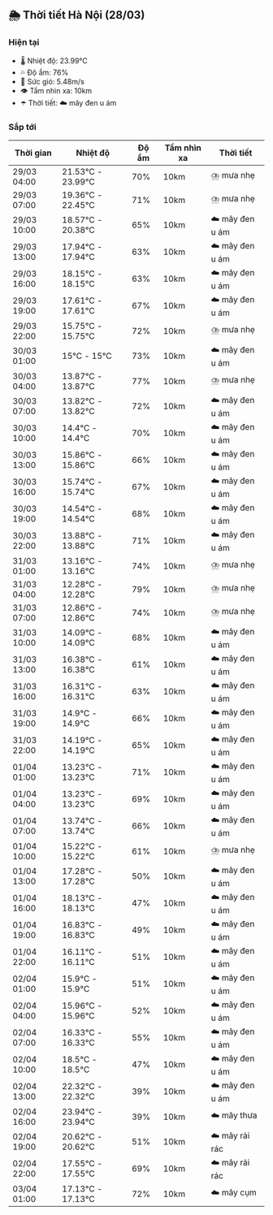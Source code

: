 ## 🌦️ Thời tiết Hà Nội (28/03)

### Hiện tại

- 🌡️ Nhiệt độ: 23.99℃
- 💦 Độ ẩm: 76%
- 💨 Sức gió: 5.48m/s
- 👁️ Tầm nhìn xa: 10km
- ☂️ Thời tiết: ☁️ mây đen u ám

### Sắp tới

| Thời gian | Nhiệt độ | Độ ẩm | Tầm nhìn xa | Thời tiết |
| --- | --- | --- | --- | --- |
| 29/03 04:00 | 21.53℃ - 23.99℃ | 70% | 10km | ⛈️ mưa nhẹ |
| 29/03 07:00 | 19.36℃ - 22.45℃ | 71% | 10km | ⛈️ mưa nhẹ |
| 29/03 10:00 | 18.57℃ - 20.38℃ | 65% | 10km | ☁️ mây đen u ám |
| 29/03 13:00 | 17.94℃ - 17.94℃ | 63% | 10km | ☁️ mây đen u ám |
| 29/03 16:00 | 18.15℃ - 18.15℃ | 63% | 10km | ☁️ mây đen u ám |
| 29/03 19:00 | 17.61℃ - 17.61℃ | 67% | 10km | ☁️ mây đen u ám |
| 29/03 22:00 | 15.75℃ - 15.75℃ | 72% | 10km | ⛈️ mưa nhẹ |
| 30/03 01:00 | 15℃ - 15℃ | 73% | 10km | ☁️ mây đen u ám |
| 30/03 04:00 | 13.87℃ - 13.87℃ | 77% | 10km | ⛈️ mưa nhẹ |
| 30/03 07:00 | 13.82℃ - 13.82℃ | 72% | 10km | ☁️ mây đen u ám |
| 30/03 10:00 | 14.4℃ - 14.4℃ | 70% | 10km | ☁️ mây đen u ám |
| 30/03 13:00 | 15.86℃ - 15.86℃ | 66% | 10km | ☁️ mây đen u ám |
| 30/03 16:00 | 15.74℃ - 15.74℃ | 67% | 10km | ☁️ mây đen u ám |
| 30/03 19:00 | 14.54℃ - 14.54℃ | 68% | 10km | ☁️ mây đen u ám |
| 30/03 22:00 | 13.88℃ - 13.88℃ | 71% | 10km | ☁️ mây đen u ám |
| 31/03 01:00 | 13.16℃ - 13.16℃ | 74% | 10km | ⛈️ mưa nhẹ |
| 31/03 04:00 | 12.28℃ - 12.28℃ | 79% | 10km | ⛈️ mưa nhẹ |
| 31/03 07:00 | 12.86℃ - 12.86℃ | 74% | 10km | ⛈️ mưa nhẹ |
| 31/03 10:00 | 14.09℃ - 14.09℃ | 68% | 10km | ☁️ mây đen u ám |
| 31/03 13:00 | 16.38℃ - 16.38℃ | 61% | 10km | ☁️ mây đen u ám |
| 31/03 16:00 | 16.31℃ - 16.31℃ | 63% | 10km | ☁️ mây đen u ám |
| 31/03 19:00 | 14.9℃ - 14.9℃ | 66% | 10km | ☁️ mây đen u ám |
| 31/03 22:00 | 14.19℃ - 14.19℃ | 65% | 10km | ☁️ mây đen u ám |
| 01/04 01:00 | 13.23℃ - 13.23℃ | 71% | 10km | ☁️ mây đen u ám |
| 01/04 04:00 | 13.23℃ - 13.23℃ | 69% | 10km | ☁️ mây đen u ám |
| 01/04 07:00 | 13.74℃ - 13.74℃ | 66% | 10km | ☁️ mây đen u ám |
| 01/04 10:00 | 15.22℃ - 15.22℃ | 61% | 10km | ⛈️ mưa nhẹ |
| 01/04 13:00 | 17.28℃ - 17.28℃ | 50% | 10km | ☁️ mây đen u ám |
| 01/04 16:00 | 18.13℃ - 18.13℃ | 47% | 10km | ☁️ mây đen u ám |
| 01/04 19:00 | 16.83℃ - 16.83℃ | 49% | 10km | ☁️ mây đen u ám |
| 01/04 22:00 | 16.11℃ - 16.11℃ | 51% | 10km | ☁️ mây đen u ám |
| 02/04 01:00 | 15.9℃ - 15.9℃ | 51% | 10km | ☁️ mây đen u ám |
| 02/04 04:00 | 15.96℃ - 15.96℃ | 52% | 10km | ☁️ mây đen u ám |
| 02/04 07:00 | 16.33℃ - 16.33℃ | 55% | 10km | ☁️ mây đen u ám |
| 02/04 10:00 | 18.5℃ - 18.5℃ | 47% | 10km | ☁️ mây đen u ám |
| 02/04 13:00 | 22.32℃ - 22.32℃ | 39% | 10km | ☁️ mây đen u ám |
| 02/04 16:00 | 23.94℃ - 23.94℃ | 39% | 10km | ☁️ mây thưa |
| 02/04 19:00 | 20.62℃ - 20.62℃ | 51% | 10km | ☁️ mây rải rác |
| 02/04 22:00 | 17.55℃ - 17.55℃ | 69% | 10km | ☁️ mây rải rác |
| 03/04 01:00 | 17.13℃ - 17.13℃ | 72% | 10km | ☁️ mây cụm |
